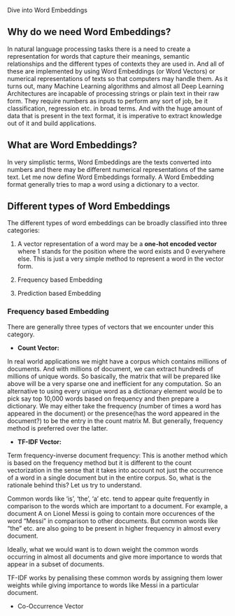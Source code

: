 Dive into Word Embeddings

## Why do we need Word Embeddings?
In natural language processing tasks there is a need to create a representation for words that capture their meanings, semantic relationships and the different types of contexts they are used in. And all of these are implemented by using Word Embeddings (or Word Vectors) or numerical representations of texts so that computers may handle them. As it turns out, many Machine Learning algorithms and almost all Deep Learning Architectures are incapable of processing strings or plain text in their raw form. They require numbers as inputs to perform any sort of job, be it classification, regression etc. in broad terms. And with the huge amount of data that is present in the text format, it is imperative to extract knowledge out of it and build applications.

## What are Word Embeddings?
In very simplistic terms, Word Embeddings are the texts converted into numbers and there may be different numerical representations of the same text. Let me now define Word Embeddings formally. A Word Embedding format generally tries to map a word using a dictionary to a vector.

## Different types of Word Embeddings
The different types of word embeddings can be broadly classified into three categories:

1. A vector representation of a word may be a **one-hot encoded vector** where 1 stands for the position where the word exists and 0 everywhere else. This is just a very simple method to represent a word in the vector form.

2. Frequency based Embedding

3. Prediction based Embedding

### Frequency based Embedding
There are generally three types of vectors that we encounter under this category.

- **Count Vector:**

In real world applications we might have a corpus which contains millions of documents. And with millions of document, we can extract hundreds of millions of unique words. So basically, the matrix that will be prepared like above will be a very sparse one and inefficient for any computation. So an alternative to using every unique word as a dictionary element would be to pick say top 10,000 words based on frequency and then prepare a dictionary. We may either take the frequency (number of times a word has appeared in the document) or the presence(has the word appeared in the document?) to be the entry in the count matrix M. But generally, frequency method is preferred over the latter.

- **TF-IDF Vector:**

Term frequency-inverse document frequency: This is another method which is based on the frequency method but it is different to the count vectorization in the sense that it takes into account not just the occurrence of a word in a single document but in the entire corpus. So, what is the rationale behind this? Let us try to understand.

Common words like ‘is’, ‘the’, ‘a’ etc. tend to appear quite frequently in comparison to the words which are important to a document. For example, a document A on Lionel Messi is going to contain more occurences of the word “Messi” in comparison to other documents. But common words like “the” etc. are also going to be present in higher frequency in almost every document.

Ideally, what we would want is to down weight the common words occurring in almost all documents and give more importance to words that appear in a subset of documents.

TF-IDF works by penalising these common words by assigning them lower weights while giving importance to words like Messi in a particular document.
- Co-Occurrence Vector
